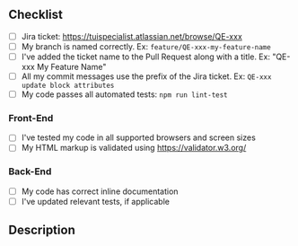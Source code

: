 ## Checklist
- [ ] Jira ticket: https://tuispecialist.atlassian.net/browse/QE-xxx
- [ ] My branch is named correctly. Ex: `feature/QE-xxx-my-feature-name`
- [ ] I've added the ticket name to the Pull Request along with a title. Ex: "QE-xxx My Feature Name"
- [ ] All my commit messages use the prefix of the Jira ticket. Ex: `QE-xxx update block attributes`
- [ ] My code passes all automated tests: `npm run lint-test`

### Front-End
- [ ] I've tested my code in all supported browsers and screen sizes
- [ ] My HTML markup is validated using https://validator.w3.org/

### Back-End
- [ ] My code has correct inline documentation
- [ ] I've updated relevant tests, if applicable

## Description
<!-- Please describe what you have changed or added -->
